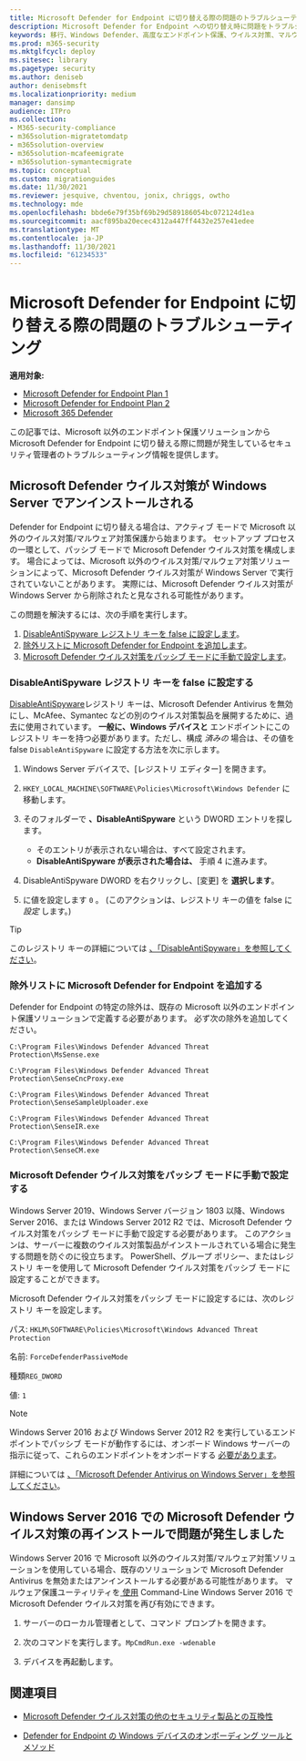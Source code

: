```yaml
---
title: Microsoft Defender for Endpoint に切り替える際の問題のトラブルシューティング
description: Microsoft Defender for Endpoint への切り替え時に問題をトラブルシューティングする方法について説明します。
keywords: 移行、Windows Defender、高度なエンドポイント保護、ウイルス対策、マルウェア対策、パッシブ モード、アクティブ モード、トラブルシューティング
ms.prod: m365-security
ms.mktglfcycl: deploy
ms.sitesec: library
ms.pagetype: security
ms.author: deniseb
author: denisebmsft
ms.localizationpriority: medium
manager: dansimp
audience: ITPro
ms.collection:
- M365-security-compliance
- m365solution-migratetomdatp
- m365solution-overview
- m365solution-mcafeemigrate
- m365solution-symantecmigrate
ms.topic: conceptual
ms.custom: migrationguides
ms.date: 11/30/2021
ms.reviewer: jesquive, chventou, jonix, chriggs, owtho
ms.technology: mde
ms.openlocfilehash: bbde6e79f35bf69b29d589186054bc072124d1ea
ms.sourcegitcommit: aacf895ba20ecec4312a447ff4432e257e41edee
ms.translationtype: MT
ms.contentlocale: ja-JP
ms.lasthandoff: 11/30/2021
ms.locfileid: "61234533"
---
```

# <a name="troubleshooting-issues-when-switching-to-microsoft-defender-for-endpoint"></a>Microsoft Defender for Endpoint に切り替える際の問題のトラブルシューティング

**適用対象:**
- [Microsoft Defender for Endpoint Plan 1](https://go.microsoft.com/fwlink/?linkid=2154037)
- [Microsoft Defender for Endpoint Plan 2](https://go.microsoft.com/fwlink/?linkid=2154037)
- [Microsoft 365 Defender](https://go.microsoft.com/fwlink/?linkid=2118804)

この記事では、Microsoft 以外のエンドポイント保護ソリューションから Microsoft Defender for Endpoint に切り替える際に問題が発生しているセキュリティ管理者のトラブルシューティング情報を提供します。

## <a name="microsoft-defender-antivirus-is-getting-uninstalled-on-windows-server"></a>Microsoft Defender ウイルス対策が Windows Server でアンインストールされる

Defender for Endpoint に切り替える場合は、アクティブ モードで Microsoft 以外のウイルス対策/マルウェア対策保護から始まります。 セットアップ プロセスの一環として、パッシブ モードで Microsoft Defender ウイルス対策を構成します。 場合によっては、Microsoft 以外のウイルス対策/マルウェア対策ソリューションによって、Microsoft Defender ウイルス対策が Windows Server で実行されていないことがあります。 実際には、Microsoft Defender ウイルス対策が Windows Server から削除されたと見なされる可能性があります。

この問題を解決するには、次の手順を実行します。

1. [DisableAntiSpyware レジストリ キーを false に設定します](#set-the-disableantispyware-registry-key-to-false)。
2. [除外リストに Microsoft Defender for Endpoint を追加します](#add-microsoft-defender-for-endpoint-to-the-exclusion-list)。
3. [Microsoft Defender ウイルス対策をパッシブ モードに手動で設定します](#set-microsoft-defender-antivirus-to-passive-mode-manually)。

### <a name="set-the-disableantispyware-registry-key-to-false"></a>DisableAntiSpyware レジストリ キーを false に設定する

[DisableAntiSpyware](/windows-hardware/customize/desktop/unattend/security-malware-windows-defender-disableantispyware)レジストリ キーは、Microsoft Defender Antivirus を無効にし、McAfee、Symantec などの別のウイルス対策製品を展開するために、過去に使用されています。 **一般に、Windows デバイスと** エンドポイントにこのレジストリ キーを持つ必要があります。ただし、構成 *済みの* 場合は、その値を false `DisableAntiSpyware` に設定する方法を次に示します。

1. Windows Server デバイスで、[レジストリ エディター] を開きます。

2. `HKEY_LOCAL_MACHINE\SOFTWARE\Policies\Microsoft\Windows Defender` に移動します。

3. そのフォルダーで **、DisableAntiSpyware** という DWORD エントリを探します。
   - そのエントリが表示されない場合は、すべて設定されます。
   - **DisableAntiSpyware が表示された場合は、** 手順 4 に進みます。

4. DisableAntiSpyware DWORD を右クリックし、[変更] を **選択します**。

5. に値を設定します `0` 。 (このアクションは、レジストリ キーの値を false に *設定* します。)

> [!TIP]
> このレジストリ キーの詳細については [、「DisableAntiSpyware」を参照してください](/windows-hardware/customize/desktop/unattend/security-malware-windows-defender-disableantispyware)。

### <a name="add-microsoft-defender-for-endpoint-to-the-exclusion-list"></a>除外リストに Microsoft Defender for Endpoint を追加する

Defender for Endpoint の特定の除外は、既存の Microsoft 以外のエンドポイント保護ソリューションで定義する必要があります。 必ず次の除外を追加してください。

`C:\Program Files\Windows Defender Advanced Threat Protection\MsSense.exe`

`C:\Program Files\Windows Defender Advanced Threat Protection\SenseCncProxy.exe`

`C:\Program Files\Windows Defender Advanced Threat Protection\SenseSampleUploader.exe`

`C:\Program Files\Windows Defender Advanced Threat Protection\SenseIR.exe`

`C:\Program Files\Windows Defender Advanced Threat Protection\SenseCM.exe`

### <a name="set-microsoft-defender-antivirus-to-passive-mode-manually"></a>Microsoft Defender ウイルス対策をパッシブ モードに手動で設定する

Windows Server 2019、Windows Server バージョン 1803 以降、Windows Server 2016、または Windows Server 2012 R2 では、Microsoft Defender ウイルス対策をパッシブ モードに手動で設定する必要があります。 このアクションは、サーバーに複数のウイルス対策製品がインストールされている場合に発生する問題を防ぐのに役立ちます。 PowerShell、グループ ポリシー、またはレジストリ キーを使用して Microsoft Defender ウイルス対策をパッシブ モードに設定することができます。

Microsoft Defender ウイルス対策をパッシブ モードに設定するには、次のレジストリ キーを設定します。

パス: `HKLM\SOFTWARE\Policies\Microsoft\Windows Advanced Threat Protection`

名前: `ForceDefenderPassiveMode`

種類`REG_DWORD`

値: `1`

> [!NOTE]
> Windows Server 2016 および Windows Server 2012 R2 を実行しているエンドポイントでパッシブ モードが動作するには、オンボード Windows サーバーの指示に従って、これらのエンドポイントをオンボードする [必要があります](configure-server-endpoints.md#windows-server-2012-r2-and-windows-server-2016)。

詳細については [、「Microsoft Defender Antivirus on Windows Server」を参照してください](microsoft-defender-antivirus-on-windows-server.md)。

## <a name="i-am-having-trouble-reinstalling-microsoft-defender-antivirus-on-windows-server-2016"></a>Windows Server 2016 での Microsoft Defender ウイルス対策の再インストールで問題が発生しました

Windows Server 2016 で Microsoft 以外のウイルス対策/マルウェア対策ソリューションを使用している場合、既存のソリューションで Microsoft Defender Antivirus を無効またはアンインストールする必要がある可能性があります。 マルウェア保護ユーティリティを[ 使用](command-line-arguments-microsoft-defender-antivirus.md) Command-Line Windows Server 2016 で Microsoft Defender ウイルス対策を再び有効にできます。

1. サーバーのローカル管理者として、コマンド プロンプトを開きます。

2. 次のコマンドを実行します。`MpCmdRun.exe -wdenable`

3. デバイスを再起動します。

## <a name="see-also"></a>関連項目

- [Microsoft Defender ウイルス対策の他のセキュリティ製品との互換性](microsoft-defender-antivirus-compatibility.md)

- [Defender for Endpoint の Windows デバイスのオンボーディング ツールとメソッド](configure-endpoints.md) 